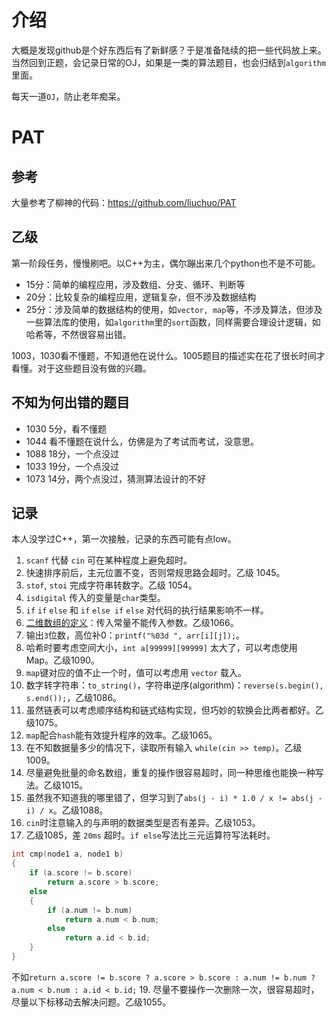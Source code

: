 # 介绍

大概是发现github是个好东西后有了新鲜感？于是准备陆续的把一些代码放上来。当然回到正题，会记录日常的OJ，如果是一类的算法题目，也会归结到`algorithm`里面。

每天一道`OJ`，防止老年痴呆。

# PAT

## 参考

大量参考了柳神的代码：https://github.com/liuchuo/PAT

## 乙级

第一阶段任务，慢慢刷吧。以C++为主，偶尔蹦出来几个python也不是不可能。
- 15分：简单的编程应用，涉及数组、分支、循环、判断等
- 20分：比较复杂的编程应用，逻辑复杂，但不涉及数据结构
- 25分：涉及简单的数据结构的使用，如`vector, map`等，不涉及算法，但涉及一些算法库的使用，如`algorithm`里的`sort`函数，同样需要合理设计逻辑，如哈希等，不然很容易出错。

1003，1030看不懂题，不知道他在说什么。1005题目的描述实在花了很长时间才看懂。对于这些题目没有做的兴趣。

## 不知为何出错的题目

- 1030 5分，看不懂题
- 1044 看不懂题在说什么，仿佛是为了考试而考试，没意思。
- 1088 18分，一个点没过
- 1033 19分，一个点没过
- 1073 14分，两个点没过，猜测算法设计的不好

## 记录

本人没学过C++，第一次接触，记录的东西可能有点low。

1. `scanf` 代替 `cin` 可在某种程度上避免超时。
2. 快速排序前后，主元位置不变，否则常规思路会超时。乙级 1045。
3. `stof`, `stoi` 完成字符串转数字。乙级 1054。
4. `isdigital` 传入的变量是`char`类型。
5. `if` `if` `else` 和 `if` `else if` `else` 对代码的执行结果影响不一样。
6. [二维数组的定义](https://blog.csdn.net/FX677588/article/details/52708813)：传入常量不能传入参数。乙级1066。
7. 输出`3`位数，高位补0：`printf("%03d ", arr[i][j]);`。
8. 哈希时要考虑空间大小，`int a[99999][99999]` 太大了，可以考虑使用 Map。乙级1090。
9. `map`键对应的值不止一个时，值可以考虑用 `vector` 载入。
10. 数字转字符串：`to_string()`，字符串逆序(algorithm)：`reverse(s.begin(), s.end());`，乙级1086。
11. 虽然链表可以考虑顺序结构和链式结构实现，但巧妙的软换会比两者都好。乙级1075。
12. `map`配合`hash`能有效提升程序的效率。乙级1065。
14. 在不知数据量多少的情况下，读取所有输入 `while(cin >> temp)`。乙级1009。
15. 尽量避免批量的命名数组，重复的操作很容易超时，同一种思维也能换一种写法。乙级1015。
16. 虽然我不知道我的哪里错了，但学习到了`abs(j - i) * 1.0 / x != abs(j - i) / x`。乙级1088。
17. `cin`时注意输入的与声明的数据类型是否有差异。乙级1053。
18. 乙级1085，差 `20ms` 超时。`if else`写法比三元运算符写法耗时。
```cpp
int cmp(node1 a, node1 b)
{
    if (a.score != b.score)
        return a.score > b.score;
    else
    {
        if (a.num != b.num)
            return a.num < b.num;
        else
            return a.id < b.id;
    }
}
```
不如`return a.score != b.score ? a.score > b.score : a.num != b.num ? a.num < b.num : a.id < b.id;`
19. 尽量不要操作一次删除一次，很容易超时，尽量以下标移动去解决问题。乙级1055。